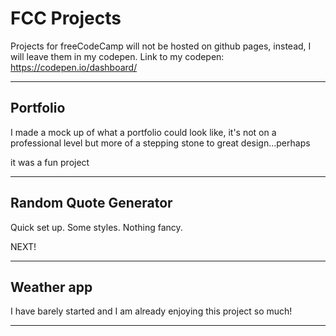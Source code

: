 # FCC Projects

Projects for freeCodeCamp will not be hosted on github pages, instead, I will leave them in my codepen.
Link to my codepen: https://codepen.io/dashboard/

---

## Portfolio 

I made a mock up of what a portfolio could look like, it's not on a professional level but more of a stepping stone to great design...perhaps

it was a fun project

---

## Random Quote Generator

Quick set up. Some styles. Nothing fancy.

NEXT!

---

## Weather app

I have barely started and I am already enjoying this project so much!

---